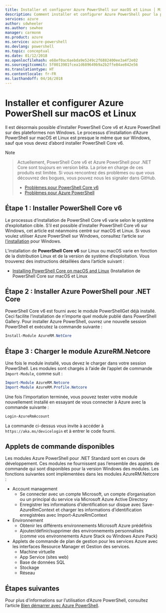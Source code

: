 ```yaml
---
title: Installer et configurer Azure PowerShell sur macOS et Linux │ Microsoft Docs
description: Comment installer et configurer Azure PowerShell pour la première utilisation sur macOS et Linux.
services: azure
author: sdwheeler
ms.author: sewhee
manager: carmonm
ms.product: azure
ms.service: azure-powershell
ms.devlang: powershell
ms.topic: conceptual
ms.date: 01/12/2018
ms.openlocfilehash: e68ef0ac6aebda9e5249c2f6882400ee3a4f2e02
ms.sourcegitcommit: 5f0013981fcea1d689649b9a2b2ffe84ae842e56
ms.translationtype: HT
ms.contentlocale: fr-FR
ms.lasthandoff: 04/16/2018
---
```

# <a name="install-and-configure-azure-powershell-on-macos-and-linux"></a>Installer et configurer Azure PowerShell sur macOS et Linux

Il est désormais possible d’installer PowerShell Core v6 et Azure PowerShell sur des plateformes non Windows.
Le processus d’installation d’Azure PowerShell sur macOS et Linux est presque le même que sur Windows, sauf que vous devez d’abord installer PowerShell Core v6.

> [!NOTE]

> Actuellement, PowerShell Core v6 et Azure PowerShell pour .NET Core sont toujours en version bêta.
> La prise en charge de ces produits est limitée. Si vous rencontrez des problèmes ou que vous découvrez des bogues, vous pouvez nous les signaler dans GitHub.
>
> * [Problèmes pour PowerShell Core v6](https://github.com/PowerShell/PowerShell/issues)
> * [Problèmes pour Azure PowerShell](https://github.com/azure/azure-docs-powershell/issues)

## <a name="step-1-install-powershell-core-v6"></a>Étape 1 : Installer PowerShell Core v6

Le processus d’installation de PowerShell Core v6 varie selon le système d’exploitation cible.
S’il est possible d’installer PowerShell Core v6 sur Windows, cet article est néanmoins centré sur macOS et Linux. Si vous voulez utiliser Azure PowerShell sur Windows, consultez l’article sur [l’installation](./install-azurerm-ps.md) pour Windows.

L’installation de **PowerShell Core v6** sur Linux ou macOS varie en fonction de la distribution Linux et de la version de système d’exploitation.
Vous trouverez des instructions détaillées dans l’article suivant :

- [Installing PowerShell Core on macOS and Linux](/powershell/scripting/setup/installing-powershell-core-on-macos-and-linux) (Installation de PowerShell Core sur macOS et Linux

## <a name="step-2-install-azure-powershell-for-net-core"></a>Étape 2 : Installer Azure PowerShell pour .NET Core

PowerShell Core v6 est fourni avec le module PowerShellGet déjà installé. Ceci facilite l’installation de n’importe quel module publié dans PowerShell Gallery. Pour installer Azure PowerShell, ouvrez une nouvelle session PowerShell et exécutez la commande suivante :

```powershell
Install-Module AzureRM.NetCore
```

## <a name="step-3-load-the-azurermnetcore-module"></a>Étape 3 : Charger le module AzureRM.Netcore

Une fois le module installé, vous devez le charger dans votre session PowerShell. Les modules sont chargés à l’aide de l’applet de commande `Import-Module`, comme suit :

```powershell
Import-Module AzureRM.Netcore
Import-Module AzureRM.Profile.Netcore
```

Une fois l’importation terminée, vous pouvez tester votre module nouvellement installé en essayant de vous connecter à Azure avec la commande suivante :

```powershell
Login-AzureRmAccount
```

La commande ci-dessus vous invite à accéder à `https://aka.ms/devicelogin` et à entrer le code fourni.

## <a name="available-cmdlets"></a>Applets de commande disponibles

Les modules Azure PowerShell pour .NET Standard sont en cours de développement. Ces modules ne fournissent pas l’ensemble des applets de commande qui sont disponibles pour la version Windows des modules. Les fonctions suivantes sont implémentées dans les modules AzureRM.Netcore :

* Account management
  - Se connecter avec un compte Microsoft, un compte d’organisation ou un principal du service via Microsoft Azure Active Directory
  - Enregistrer les informations d’identification sur disque avec Save-AzureRmContext et charger les informations d’identification enregistrées avec Import-AzureRmContext
* Environnement
  - Obtenir les différents environnements Microsoft Azure prédéfinis
  - Ajouter/définir/supprimer des environnements personnalisés (comme vos environnements Azure Stack ou Windows Azure Pack)
* Applets de commande de plan de gestion pour les services Azure avec les interfaces Resource Manager et Gestion des services.
  - Machine virtuelle
  - App Service (sites web)
  - Base de données SQL
  - Stockage
  - Réseau

## <a name="next-steps"></a>Étapes suivantes

Pour plus d’informations sur l’utilisation d’Azure PowerShell, consultez l’article [Bien démarrer avec Azure PowerShell](get-started-azureps.md).
